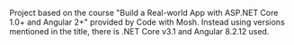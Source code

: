 Project based on the course "Build a Real-world App with ASP.NET Core 1.0+ and Angular 2+" provided by Code with Mosh.
Instead using versions mentioned in the title, there is .NET Core v3.1 and Angular 8.2.12 used.